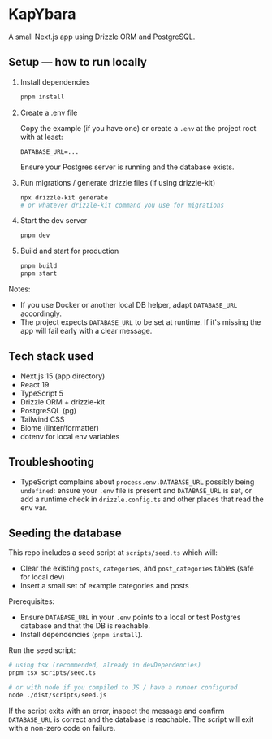 # KapYbara

A small Next.js app using Drizzle ORM and PostgreSQL.

## Setup — how to run locally

1. Install dependencies

	```bash
	pnpm install
	```

2. Create a .env file

	Copy the example (if you have one) or create a `.env` at the project root with at least:

	```env
	DATABASE_URL=...
	```

	Ensure your Postgres server is running and the database exists.

3. Run migrations / generate drizzle files (if using drizzle-kit)

	```bash
	npx drizzle-kit generate
	# or whatever drizzle-kit command you use for migrations
	```

4. Start the dev server

	```bash
	pnpm dev
	```

5. Build and start for production

	```bash
	pnpm build
	pnpm start
	```

Notes:
- If you use Docker or another local DB helper, adapt `DATABASE_URL` accordingly.
- The project expects `DATABASE_URL` to be set at runtime. If it's missing the app will fail early with a clear message.

## Tech stack used

- Next.js 15 (app directory)
- React 19
- TypeScript 5
- Drizzle ORM + drizzle-kit
- PostgreSQL (pg)
- Tailwind CSS
- Biome (linter/formatter)
- dotenv for local env variables

## Troubleshooting

- TypeScript complains about `process.env.DATABASE_URL` possibly being `undefined`: ensure your `.env` file is present and `DATABASE_URL` is set, or add a runtime check in `drizzle.config.ts` and other places that read the env var.

## Seeding the database

This repo includes a seed script at `scripts/seed.ts` which will:

- Clear the existing `posts`, `categories`, and `post_categories` tables (safe for local dev)
- Insert a small set of example categories and posts

Prerequisites:

- Ensure `DATABASE_URL` in your `.env` points to a local or test Postgres database and that the DB is reachable.
- Install dependencies (`pnpm install`).

Run the seed script:

```bash
# using tsx (recommended, already in devDependencies)
pnpm tsx scripts/seed.ts

# or with node if you compiled to JS / have a runner configured
node ./dist/scripts/seed.js
```

If the script exits with an error, inspect the message and confirm `DATABASE_URL` is correct and the database is reachable. The script will exit with a non-zero code on failure.

